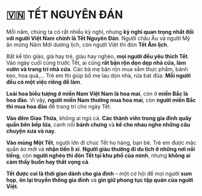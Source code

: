 # 🇻🇳 TẾT NGUYÊN ĐÁN

Mỗi năm, chúng ta có rất nhiều kỳ nghỉ, nhưng **kỳ nghỉ quan trọng nhất đối với người Việt Nam chính là Tết Nguyên Đán**. Người châu Âu và người Mỹ ăn mừng Năm Mới dương lịch, còn người Việt thì đón **Tết Âm lịch**.

Bất kể tôn giáo, già hay trẻ, giàu hay nghèo, **mọi người đều yêu thích Tết**. Vào ngày cuối cùng trước Tết, ai cũng **rất bận rộn dọn dẹp nhà cửa, làm vườn và trang trí nhà cửa**. Các bà mẹ bận rộn mua sắm thực phẩm, bánh kẹo, hoa quả,... Trẻ em thì giúp bố mẹ lau dọn nhà, rửa bát đũa. **Mỗi người đều có một việc riêng để làm**.

**Loài hoa biểu tượng ở miền Nam Việt Nam là hoa mai**, còn ở **miền Bắc là hoa đào**. Vì vậy, **người miền Nam thường mua hoa mai**, còn **người miền Bắc thì mua hoa đào** để trang trí cho ngày Tết.

**Vào đêm Giao Thừa**, không ai ngủ cả. **Các thành viên trong gia đình quây quần bên bếp lửa**, canh nồi **bánh chưng** và **kể cho nhau nghe những câu chuyện xưa và nay**.

**Vào mùng Một Tết**, người lớn đi chúc Tết họ hàng, bạn bè. Trẻ em được mặc quần áo mới và **nhận tiền lì xì**. **Người giàu thường đi du lịch ở những nơi nổi tiếng**, còn **người nghèo thì đón Tết tại khu phố của mình**, nhưng **không ai cảm thấy buồn hay thất vọng cả**.

**Tết được coi là thời gian dành cho gia đình** – một cơ hội để mọi người **sum họp**, **ôn lại truyền thống gia đình** và **gìn giữ phong tục tập quán của người Việt**.